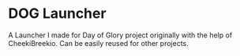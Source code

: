 # DOG Launcher
A Launcher I made for Day of Glory project originally with the help of CheekiBreekio.
Can be easily reused for other projects.
